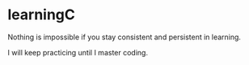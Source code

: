 # learningC

Nothing is impossible if you stay consistent and persistent in learning.

I will keep practicing until I master coding.
